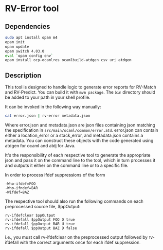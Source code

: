 <!-- Copyright (c) 2017 Runtime Verification, Inc. (RV-Match team). All Rights Reserved. -->

# RV-Error tool

## Dependencies

```bash
sudo apt install opam m4
opam init
opam update
opam switch 4.03.0
eval `opam config env`
opam install ocp-ocamlres ocamlbuild-atdgen csv uri atdgen
```

## Description

This tool is designed to handle logic to generate error reports
for RV-Match and RV-Predict. You can build it with `mvn package`.
The `bin` directory should be added to your path in your shell profile.

It can be invoked in the following way manually:
```bash
cat error.json | rv-error metadata.json
```

Where error.json and metadata.json are json files containing json matching
the specification in `src/main/ocaml/common/error.atd`.
error.json can contain either a location\_error or a stack\_error, and
metadata.json contains a metadata. You can construct these objects
with the code generated using atdgen for ocaml and atdj for Java.

It's the responsibility of each respective tool to generate
the appropriate json and pass it on the command line to the tool,
which in turn processes it and outputs it either on the command
line or to a specific file.

In order to process ifdef suppressions of the form
```
-Wno-ifdef=FOO
-Wno-ifndef=BAR
-Wifdef=BAZ
```

The respective tool should also run the following commands on each
preprocessed source file, $ppOutput:
```
rv-ifdefclear $ppOutput
rv-ifdefall $ppOutput FOO D true
rv-ifdefall $ppOutput BAR U true
rv-ifdefall $ppOutput BAZ D false
```

i.e., you must call rv-ifdefclear on the preprocessed output
followed by rv-ifdefall with the correct arguments once for each ifdef
suppression.
